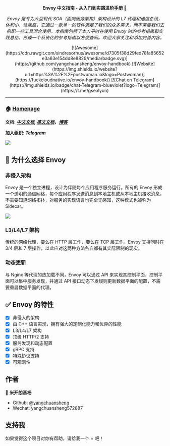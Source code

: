 <div align="center">
  <p>
    <b>Envoy 中文指南 - 从入门到实践进阶手册 👋</b>
  </p>
  <p>
     <i>Envoy 是专为大型现代 SOA（面向服务架构）架构设计的 L7 代理和通信总线，体积小，性能高，它通过一款单一的软件满足了我们的众多需求，而不需要我们去搭配一些工具混合使用。本指南包括了本人平时在使用 Envoy 时的参考指南和实践总结，形成一个系统化的参考指南以方便查阅。欢迎大家关注和添加完善内容。</i>
  </p>
  <p>
  [![Awesome](https://cdn.rawgit.com/sindresorhus/awesome/d7305f38d29fed78fa85652e3a63e154dd8e8829/media/badge.svg)](https://github.com/yangchuansheng/envoy-handbook)
  [![Website](https://img.shields.io/website?url=https%3A%2F%2Fpostwoman.io&logo=Postwoman)](https://fuckcloudnative.io/envoy-handbook/)
  [![Chat on Telegram](https://img.shields.io/badge/chat-Telegram-blueviolet?logo=Telegram)](https://t.me/gsealyun)

  </p>
</div>

---

### 🏠 [Homepage](https://fuckcloudnative.io/envoy-handbook/)

**文档: _[中文文档](https://fuckcloudnative.io/envoy-handbook/), [英文文档](https://www.envoyproxy.io/docs/envoy/latest)，[博客](https://fuckcloudnative.io)_**

**加入组织: _[Telegram](https://t.me/gsealyun)_**

![](https://cdn.jsdelivr.net/gh/yangchuansheng/imghosting/img/20200504160047.png)

## 👋 为什么选择 Envoy

### 非侵入架构

Envoy 是一个独立进程，设计为伴随每个应用程序服务运行。所有的 Envoy 形成一个透明的通信网格，每个应用程序发送消息到本地主机或从本地主机接收消息，不需要知道网络拓扑，对服务的实现语言也完全无感知，这种模式也被称为 Sidecar。

![](https://cdn.jsdelivr.net/gh/yangchuansheng/imghosting/img/20200430142752.png)

### L3/L4/L7 架构

传统的网络代理，要么在 HTTP 层工作，要么在 TCP 层工作。Envoy 支持同时在 3/4 层和 7 层操作，以此应对这两种方法各自都有其实际限制的现实。 

### 动态更新

与 Nginx 等代理的热加载不同，Envoy 可以通过 API 来实现其控制平面，控制平面可以集中服务发现，并通过 API 接口动态下发规则更新数据平面的配置，不需要重启数据平面的代理。

## ✅ Envoy 的特性

- [x] 非侵入的架构
- [x] 由 C++ 语言实现，拥有强大的定制化能力和优异的性能
- [x] L3/L4/L7 架构
- [x] 顶级 HTTP/2 支持
- [x] 服务发现和动态配置
- [x] gRPC 支持
- [x] 特殊协议支持
- [x] 可观测性

## 作者

👤 **米开朗基杨**

* Github: [@yangchuansheng](https://github.com/yangchuansheng)
* Wechat: yangchuansheng572887

## 支持我

如果觉得这个项目对你有帮助，请给我一个 ⭐️ 吧！